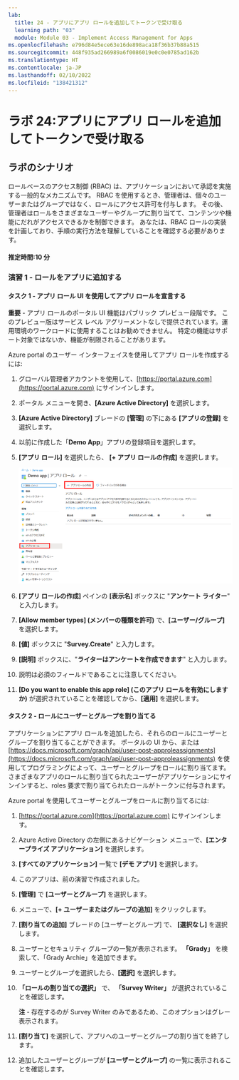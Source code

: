 ```yaml
---
lab:
  title: 24 - アプリにアプリ ロールを追加してトークンで受け取る
  learning path: "03"
  module: Module 03 - Implement Access Management for Apps
ms.openlocfilehash: e796d84e5ece63e16de898aca18f36b37b88a515
ms.sourcegitcommit: 448f935ad266989a6f0086019e0c0e0785ad162b
ms.translationtype: HT
ms.contentlocale: ja-JP
ms.lasthandoff: 02/10/2022
ms.locfileid: "138421312"
---
```

# <a name="lab-24-add-app-roles-to-your-app-and-receive-them-in-the-token"></a>ラボ 24:アプリにアプリ ロールを追加してトークンで受け取る

## <a name="lab-scenario"></a>ラボのシナリオ

ロールベースのアクセス制御 (RBAC) は、アプリケーションにおいて承認を実施する一般的なメカニズムです。 RBAC を使用するとき、管理者は、個々のユーザーまたはグループではなく、ロールにアクセス許可を付与します。 その後、管理者はロールをさまざまなユーザーやグループに割り当てて、コンテンツや機能にだれがアクセスできるかを制御できます。 あなたは、RBAC ロールの実装を計画しており、手順の実行方法を理解していることを確認する必要があります。

#### <a name="estimated-time-10-minutes"></a>推定時間:10 分

### <a name="exercise-1---adding-roles-to-your-apps"></a>演習 1 - ロールをアプリに追加する

#### <a name="task-1---declare-app-roles-using-the-app-roles-ui"></a>タスク 1 - アプリ ロール UI を使用してアプリ ロールを宣言する

   **重要** - アプリ ロールのポータル UI 機能はパブリック プレビュー段階です。 このプレビュー版はサービス レベル アグリーメントなしで提供されています。運用環境のワークロードに使用することはお勧めできません。 特定の機能はサポート対象ではないか、機能が制限されることがあります。

Azure portal のユーザー インターフェイスを使用してアプリ ロールを作成するには:

1. グローバル管理者アカウントを使用して、[https://portal.azure.com](https://portal.azure.com) にサインインします。

2. ポータル メニューを開き、**[Azure Active Directory]** を選択します。

3. **[Azure Active Directory]** ブレードの **[管理]** の下にある **[アプリの登録]** を選択します。

4. 以前に作成した「**Demo App**」アプリの登録項目を選択します。

5. **[アプリ ロール]** を選択したら、 **[+ アプリ ロールの作成]** を選択します。

    ![アプリ ロールの作成が強調表示されているアプリ ロールを示す画面イメージ](./media/lp3-mod3-app-roles-create-app-role.png)

6. **[アプリ ロールの作成]** ペインの **[表示名]** ボックスに "**アンケート ライター**" と入力します。

7. **[Allow member types] (メンバーの種類を許可)** で、**[ユーザー/グループ]** を選択します。

8. **[値]** ボックスに "**Survey.Create**" と入力します。

9. **[説明]** ボックスに、"**ライターはアンケートを作成できます**" と入力します。

10. 説明は必須のフィールドであることに注意してください。

11. **[Do you want to enable this app role] (このアプリ ロールを有効にしますか)** が選択されていることを確認してから、**[適用]** を選択します。

#### <a name="task-2---assign-users-and-groups-to-roles"></a>タスク 2 - ロールにユーザーとグループを割り当てる

アプリケーションにアプリ ロールを追加したら、それらのロールにユーザーとグループを割り当てることができます。 ポータルの UI から、または [https://docs.microsoft.com/graph/api/user-post-approleassignments](https://docs.microsoft.com/graph/api/user-post-approleassignments) を使用してプログラミングによって、ユーザーとグループをロールに割り当てます。 さまざまなアプリのロールに割り当てられたユーザーがアプリケーションにサインインすると、roles 要求で割り当てられたロールがトークンに付与されます。

Azure portal を使用してユーザーとグループをロールに割り当てるには:

1. [https://portal.azure.com](https://portal.azure.com) にサインインします。

2. Azure Active Directory の左側にあるナビゲーション メニューで、**[エンタープライズ アプリケーション]** を選択します。

3. **[すべてのアプリケーション]** 一覧で **[デモ アプリ]** を選択します。

4. このアプリは、前の演習で作成されました。

5. **[管理]** で **[ユーザーとグループ]** を選択します。

6. メニューで、**[+ ユーザーまたはグループの追加]** をクリックします。

7. **[割り当ての追加]** ブレードの [ユーザーとグループ] で、 **[選択なし]** を選択します。

8. ユーザーとセキュリティ グループの一覧が表示されます。 **「Grady」** を検索して、「Grady Archie」を追加できます。

9. ユーザーとグループを選択したら、**[選択]** を選択します。

10. **「ロールの割り当ての選択」** で、 **「Survey Writer」** が選択されていることを確認します。

    **注** - 存在するのが Survey Writer のみであるため、このオプションはグレー表示されます。

11. **[割り当て]** を選択して、アプリへのユーザーとグループの割り当てを終了します。

12. 追加したユーザーとグループが **[ユーザーとグループ]** の一覧に表示されることを確認します。
